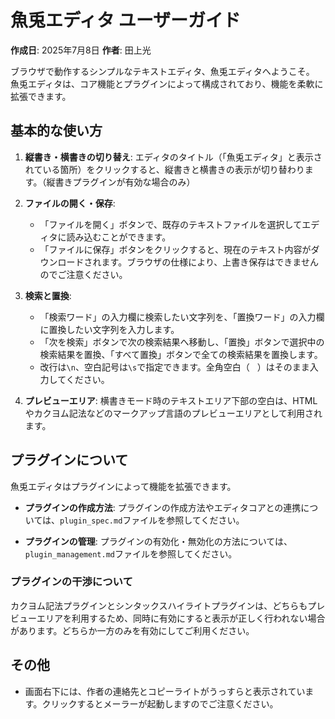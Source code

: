 # 魚兎エディタ ユーザーガイド

**作成日**: 2025年7月8日
**作者**: 田上光

ブラウザで動作するシンプルなテキストエディタ、魚兎エディタへようこそ。
魚兎エディタは、コア機能とプラグインによって構成されており、機能を柔軟に拡張できます。

## 基本的な使い方

1.  **縦書き・横書きの切り替え**:
    エディタのタイトル（「魚兎エディタ」と表示されている箇所）をクリックすると、縦書きと横書きの表示が切り替わります。（縦書きプラグインが有効な場合のみ）

2.  **ファイルの開く・保存**:
    *   「ファイルを開く」ボタンで、既存のテキストファイルを選択してエディタに読み込むことができます。
    *   「ファイルに保存」ボタンをクリックすると、現在のテキスト内容がダウンロードされます。ブラウザの仕様により、上書き保存はできませんのでご注意ください。

3.  **検索と置換**:
    *   「検索ワード」の入力欄に検索したい文字列を、「置換ワード」の入力欄に置換したい文字列を入力します。
    *   「次を検索」ボタンで次の検索結果へ移動し、「置換」ボタンで選択中の検索結果を置換、「すべて置換」ボタンで全ての検索結果を置換します。
    *   改行は`\n`、空白記号は`\s`で指定できます。全角空白（`　`）はそのまま入力してください。

4.  **プレビューエリア**:
    横書きモード時のテキストエリア下部の空白は、HTMLやカクヨム記法などのマークアップ言語のプレビューエリアとして利用されます。

## プラグインについて

魚兎エディタはプラグインによって機能を拡張できます。

*   **プラグインの作成方法**:
    プラグインの作成方法やエディタコアとの連携については、`plugin_spec.md`ファイルを参照してください。

*   **プラグインの管理**:
    プラグインの有効化・無効化の方法については、`plugin_management.md`ファイルを参照してください。

### プラグインの干渉について

カクヨム記法プラグインとシンタックスハイライトプラグインは、どちらもプレビューエリアを利用するため、同時に有効にすると表示が正しく行われない場合があります。どちらか一方のみを有効にしてご利用ください。

## その他

*   画面右下には、作者の連絡先とコピーライトがうっすらと表示されています。クリックするとメーラーが起動しますのでご注意ください。

